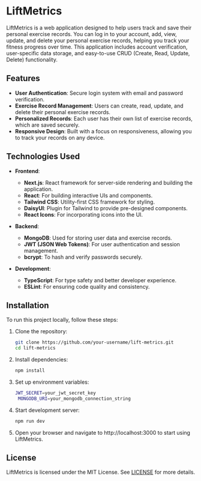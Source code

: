 # LiftMetrics

LiftMetrics is a web application designed to help users track and save their personal exercise records. You can log in to your account, add, view, update, and delete your personal exercise records, helping you track your fitness progress over time. This application includes account verification, user-specific data storage, and easy-to-use CRUD (Create, Read, Update, Delete) functionality.

## Features

- **User Authentication**: Secure login system with email and password verification.
- **Exercise Record Management**: Users can create, read, update, and delete their personal exercise records.
- **Personalized Records**: Each user has their own list of exercise records, which are saved securely.
- **Responsive Design**: Built with a focus on responsiveness, allowing you to track your records on any device.

## Technologies Used

- **Frontend**:

  - **Next.js**: React framework for server-side rendering and building the application.
  - **React**: For building interactive UIs and components.
  - **Tailwind CSS**: Utility-first CSS framework for styling.
  - **DaisyUI**: Plugin for Tailwind to provide pre-designed components.
  - **React Icons**: For incorporating icons into the UI.

- **Backend**:

  - **MongoDB**: Used for storing user data and exercise records.
  - **JWT (JSON Web Tokens)**: For user authentication and session management.
  - **bcrypt**: To hash and verify passwords securely.

- **Development**:
  - **TypeScript**: For type safety and better developer experience.
  - **ESLint**: For ensuring code quality and consistency.

## Installation

To run this project locally, follow these steps:

1. Clone the repository:

   ```bash
   git clone https://github.com/your-username/lift-metrics.git
   cd lift-metrics
   ```

2. Install dependencies:

   ```bash
   npm install
   ```

3. Set up environment variables:

   ```bash
   JWT_SECRET=your_jwt_secret_key
    MONGODB_URI=your_mongodb_connection_string
   ```

4. Start development server:

   ```bash
   npm run dev
   ```

5. Open your browser and navigate to http://localhost:3000 to start using LiftMetrics.

## License

LiftMetrics is licensed under the MIT License. See [LICENSE](LICENSE) for more details.
